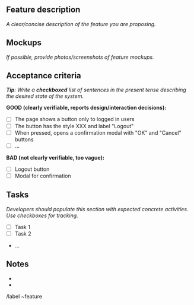 ## Feature description

_A clear/concise description of the feature you are proposing._

## Mockups

_If possible, provide photos/screenshots of feature mockups._

## Acceptance criteria

_**Tip**: Write a **checkboxed** list of sentences in the present tense describing the desired state of the system._

**GOOD (clearly verifiable, reports design/interaction decisions):**

* [ ] The page shows a button only to logged in users
* [ ] The button has the style XXX and label "Logout"
* [ ] When pressed, opens a confirmation modal with "OK" and "Cancel" buttons
* [ ] ...

**BAD (not clearly verifiable, too vague):**

* [ ] Logout button
* [ ] Modal for confirmation

## Tasks

_Developers should populate this section with expected concrete activities. Use checkboxes for tracking._

* [ ] Task 1
* [ ] Task 2
* ...

## Notes

* 
* 

/label ~feature